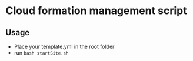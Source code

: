 # Cloud formation management script
## Usage
* Place your template.yml in the root folder
* run ```bash startSite.sh```